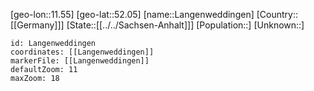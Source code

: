 ﻿---
location: [52.05,11.55]
mapzoom: [7,12] 
mapmarker: city 
type: City
tags:
- geo/City


SpocWebEntityId: 31834
isDeleted: false
confidential: public

---
[geo-lon::11.55]
[geo-lat::52.05]
[name::Langenweddingen]
[Country::[[Germany]]]
[State::[[../../Sachsen-Anhalt]]]
[Population::]
[Unknown::]


```leaflet
id: Langenweddingen
coordinates: [[Langenweddingen]]
markerFile: [[Langenweddingen]]
defaultZoom: 11 
maxZoom: 18
```
